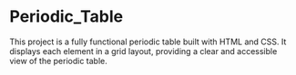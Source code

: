 # Periodic_Table
This project is a fully functional periodic table built with HTML and CSS. It displays each element in a grid layout, providing a clear and accessible view of the periodic table.
